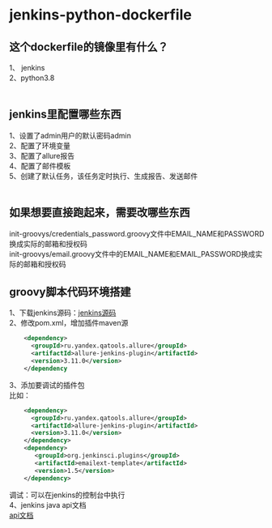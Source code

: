 # jenkins-python-dockerfile

## 这个dockerfile的镜像里有什么？
1、 jenkins</br>
2、python3.8</br>
</br>
## jenkins里配置哪些东西
1、设置了admin用户的默认密码admin </br>
2、配置了环境变量</br>
3、配置了allure报告</br>
4、配置了邮件模板</br>
5、创建了默认任务，该任务定时执行、生成报告、发送邮件</br>
</br>
## 如果想要直接跑起来，需要改哪些东西
init-groovys/credentials_password.groovy文件中EMAIL_NAME和PASSWORD换成实际的邮箱和授权码</br>
init-groovys/email.groovy文件中的EMAIL_NAME和EMAIL_PASSWORD换成实际的邮箱和授权码
</br>
## groovy脚本代码环境搭建
1、下载jenkins源码：[jenkins源码](https://github.com/jenkinsci/jenkins)</br>
2、修改pom.xml，增加插件maven源</br>
``` xml
    <dependency>
      <groupId>ru.yandex.qatools.allure</groupId>
      <artifactId>allure-jenkins-plugin</artifactId>
      <version>3.11.0</version>
    </dependency
```
3、添加要调试的插件包</br>
比如：
``` xml
    <dependency>
      <groupId>ru.yandex.qatools.allure</groupId>
      <artifactId>allure-jenkins-plugin</artifactId>
      <version>3.11.0</version>
    </dependency>
    <dependency>
       <groupId>org.jenkinsci.plugins</groupId>
       <artifactId>emailext-template</artifactId>
       <version>1.5</version>
    </dependency>
```
调试：可以在jenkins的控制台中执行</br>
4、jenkins java api文档</br>
[api文档](https://javadoc.jenkins.io)
